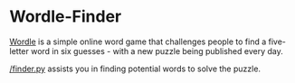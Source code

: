 
# Wordle-Finder

[Wordle](https://www.nytimes.com/games/wordle/index.html) is a simple online word game that challenges people to find a five-letter word in six guesses - with a new puzzle being published every day.

[/finder.py](https://github.com/abhiramshukla/Wordle-Finder/blob/master/finder.py) assists you in finding potential words to solve the puzzle. 